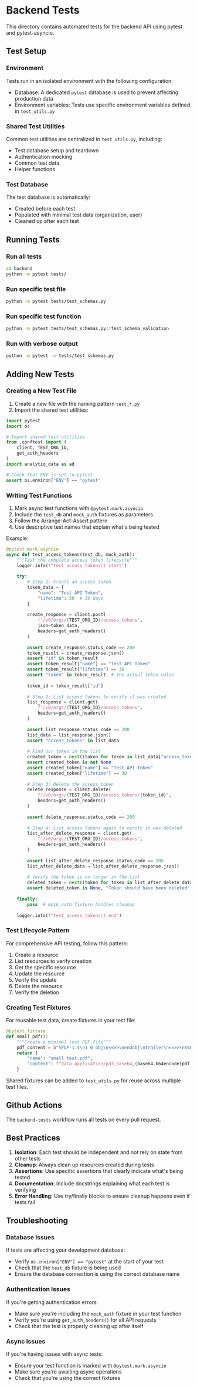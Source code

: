 # Backend Tests

This directory contains automated tests for the backend API using pytest and pytest-asyncio.

## Test Setup

### Environment

Tests run in an isolated environment with the following configuration:
- Database: A dedicated `pytest` database is used to prevent affecting production data
- Environment variables: Tests use specific environment variables defined in `test_utils.py`

### Shared Test Utilities

Common test utilities are centralized in `test_utils.py`, including:
- Test database setup and teardown
- Authentication mocking
- Common test data
- Helper functions

### Test Database

The test database is automatically:
- Created before each test
- Populated with minimal test data (organization, user)
- Cleaned up after each test

## Running Tests

### Run all tests

```bash
cd backend
python -m pytest tests/
```

### Run specific test file

```bash
python -m pytest tests/test_schemas.py
```

### Run specific test function

```bash
python -m pytest tests/test_schemas.py::test_schema_validation
``` 

### Run with verbose output

```bash
python -m pytest -v tests/test_schemas.py
```

## Adding New Tests

### Creating a New Test File

1. Create a new file with the naming pattern `test_*.py`
2. Import the shared test utilities:

```python
import pytest
import os

# Import shared test utilities
from .conftest import (
    client, TEST_ORG_ID, 
    get_auth_headers
)
import analytiq_data as ad

# Check that ENV is set to pytest
assert os.environ["ENV"] == "pytest"
```

### Writing Test Functions

1. Mark async test functions with `@pytest.mark.asyncio`
2. Include the `test_db` and `mock_auth` fixtures as parameters
3. Follow the Arrange-Act-Assert pattern
4. Use descriptive test names that explain what's being tested

Example:

```python
@pytest.mark.asyncio
async def test_access_tokens(test_db, mock_auth):
    """Test the complete access token lifecycle"""
    logger.info(f"test_access_tokens() start")
    
    try:
        # Step 1: Create an access token
        token_data = {
            "name": "Test API Token",
            "lifetime": 30  # 30 days
        }
        
        create_response = client.post(
            f"/v0/orgs/{TEST_ORG_ID}/access_tokens",
            json=token_data,
            headers=get_auth_headers()
        )
        
        assert create_response.status_code == 200
        token_result = create_response.json()
        assert "id" in token_result
        assert token_result["name"] == "Test API Token"
        assert token_result["lifetime"] == 30
        assert "token" in token_result  # The actual token value
        
        token_id = token_result["id"]
        
        # Step 2: List access tokens to verify it was created
        list_response = client.get(
            f"/v0/orgs/{TEST_ORG_ID}/access_tokens",
            headers=get_auth_headers()
        )
        
        assert list_response.status_code == 200
        list_data = list_response.json()
        assert "access_tokens" in list_data
        
        # Find our token in the list
        created_token = next((token for token in list_data["access_tokens"] if token["id"] == token_id), None)
        assert created_token is not None
        assert created_token["name"] == "Test API Token"
        assert created_token["lifetime"] == 30
        
        # Step 3: Delete the access token
        delete_response = client.delete(
            f"/v0/orgs/{TEST_ORG_ID}/access_tokens/{token_id}",
            headers=get_auth_headers()
        )
        
        assert delete_response.status_code == 200
        
        # Step 4: List access tokens again to verify it was deleted
        list_after_delete_response = client.get(
            f"/v0/orgs/{TEST_ORG_ID}/access_tokens",
            headers=get_auth_headers()
        )
        
        assert list_after_delete_response.status_code == 200
        list_after_delete_data = list_after_delete_response.json()
        
        # Verify the token is no longer in the list
        deleted_token = next((token for token in list_after_delete_data["access_tokens"] if token["id"] == token_id), None)
        assert deleted_token is None, "Token should have been deleted"
        
    finally:
        pass  # mock_auth fixture handles cleanup
    
    logger.info(f"test_access_tokens() end")
```

### Test Lifecycle Pattern

For comprehensive API testing, follow this pattern:
1. Create a resource
2. List resources to verify creation
3. Get the specific resource
4. Update the resource
5. Verify the update
6. Delete the resource
7. Verify the deletion

### Creating Test Fixtures

For reusable test data, create fixtures in your test file:

```python
@pytest.fixture
def small_pdf():
    """Create a minimal test PDF file"""
    pdf_content = b"%PDF-1.4\n1 0 obj\n<<>>\nendobj\ntrailer\n<<>>\n%%EOF\n"
    return {
        "name": "small_test.pdf",
        "content": f"data:application/pdf;base64,{base64.b64encode(pdf_content).decode()}"
    }
```

Shared fixtures can be added to `test_utils.py` for reuse across multiple test files.

## Github Actions

The `backend-tests` workflow runs all tests on every pull request.

## Best Practices

1. **Isolation**: Each test should be independent and not rely on state from other tests
2. **Cleanup**: Always clean up resources created during tests
3. **Assertions**: Use specific assertions that clearly indicate what's being tested
4. **Documentation**: Include docstrings explaining what each test is verifying
5. **Error Handling**: Use try/finally blocks to ensure cleanup happens even if tests fail

## Troubleshooting

### Database Issues

If tests are affecting your development database:
- Verify `os.environ["ENV"] == "pytest"` at the start of your test
- Check that the `test_db` fixture is being used
- Ensure the database connection is using the correct database name

### Authentication Issues

If you're getting authentication errors:
- Make sure you're including the `mock_auth` fixture in your test function
- Verify you're using `get_auth_headers()` for all API requests
- Check that the test is properly cleaning up after itself

### Async Issues

If you're having issues with async tests:
- Ensure your test function is marked with `@pytest.mark.asyncio`
- Make sure you're awaiting async operations
- Check that you're using the correct fixtures